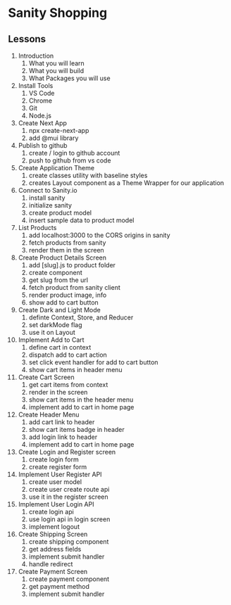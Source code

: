 # Sanity Shopping

## Lessons

1. Introduction
   1. What you will learn
   2. What you will build
   3. What Packages you will use
2. Install Tools
   1. VS Code
   2. Chrome
   3. Git
   4. Node.js
3. Create Next App
   1. npx create-next-app
   2. add @mui library
4. Publish to github
   1. create / login to github account
   2. push to github from vs code
5. Create Application Theme
   1. create classes utility with baseline styles
   2. creates Layout component as a Theme Wrapper for our application
6. Connect to Sanity.io
   1. install sanity
   2. initialize sanity
   3. create product model
   4. insert sample data to product model
7. List Products
   1. add localhost:3000 to the CORS origins in sanity
   2. fetch products from sanity
   3. render them in the screen
8. Create Product Details Screen
   1. add [slug].js to product folder
   2. create component
   3. get slug from the url
   4. fetch product from sanity client
   5. render product image, info
   6. show add to cart button
9. Create Dark and Light Mode
   1. definte Context, Store, and Reducer
   2. set darkMode flag
   3. use it on Layout
10. Implement Add to Cart
    1. define cart in context
    2. dispatch add to cart action
    3. set click event handler for add to cart button
    4. show cart items in header menu
11. Create Cart Screen
    1. get cart items from context
    2. render in the screen
    3. show cart items in the header menu
    4. implement add to cart in home page
12. Create Header Menu
    1. add cart link to header
    2. show cart items badge in header
    3. add login link to header
    4. implement add to cart in home page
13. Create Login and Register screen
    1. create login form
    2. create register form
14. Implement User Register API
    1. create user model
    2. create user create route api
    3. use it in the register screen
15. Implement User Login API
    1. create login api
    2. use login api in login screen
    3. implement logout
16. Create Shipping Screen
    1. create shipping component
    2. get address fields
    3. implement submit handler
    4. handle redirect
17. Create Payment Screen
    1. create payment component
    2. get payment method
    3. implement submit handler
